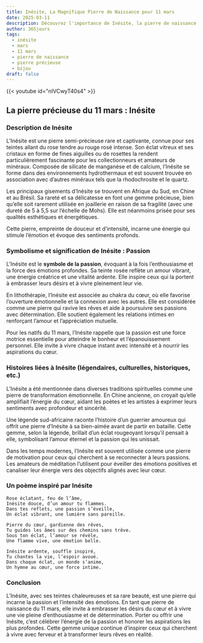 ```yaml
---
title: Inésite, La Magnifique Pierre de Naissance pour 11 mars
date: 2025-03-11
description: Découvrez l'importance de Inésite, la pierre de naissance du 11 mars qui symbolise Passion. Laissez sa beauté et sa signification illuminer votre journée.
author: 365jours
tags:
  - inésite
  - mars
  - 11 mars
  - pierre de naissance
  - pierre précieuse
  - bijou
draft: false
---
```


{{< youtube id="nIVCwyT40s4" >}}

## La pierre précieuse du 11 mars : Inésite

### Description de Inésite

L’Inésite est une pierre semi-précieuse rare et captivante, connue pour ses teintes allant du rose tendre au rouge rosé intense. Son éclat vitreux et ses cristaux en forme de fines aiguilles ou de rosettes la rendent particulièrement fascinante pour les collectionneurs et amateurs de minéraux. Composée de silicate de manganèse et de calcium, l’Inésite se forme dans des environnements hydrothermaux et est souvent trouvée en association avec d’autres minéraux tels que la rhodochrosite et le quartz.

Les principaux gisements d’Inésite se trouvent en Afrique du Sud, en Chine et au Brésil. Sa rareté et sa délicatesse en font une gemme précieuse, bien qu’elle soit rarement utilisée en joaillerie en raison de sa fragilité (avec une dureté de 5 à 5,5 sur l’échelle de Mohs). Elle est néanmoins prisée pour ses qualités esthétiques et énergétiques.

Cette pierre, empreinte de douceur et d’intensité, incarne une énergie qui stimule l’émotion et évoque des sentiments profonds.

### Symbolisme et signification de Inésite : Passion

L’Inésite est le **symbole de la passion**, évoquant à la fois l’enthousiasme et la force des émotions profondes. Sa teinte rosée reflète un amour vibrant, une énergie créatrice et une vitalité ardente. Elle inspire ceux qui la portent à embrasser leurs désirs et à vivre pleinement leur vie.

En lithothérapie, l’Inésite est associée au chakra du cœur, où elle favorise l’ouverture émotionnelle et la connexion avec les autres. Elle est considérée comme une pierre qui ravive les rêves et aide à poursuivre ses passions avec détermination. Elle soutient également les relations intimes en renforçant l’amour et l’appréciation mutuelle.

Pour les natifs du 11 mars, l’Inésite rappelle que la passion est une force motrice essentielle pour atteindre le bonheur et l’épanouissement personnel. Elle invite à vivre chaque instant avec intensité et à nourrir les aspirations du cœur.

### Histoires liées à Inésite (légendaires, culturelles, historiques, etc.)

L’Inésite a été mentionnée dans diverses traditions spirituelles comme une pierre de transformation émotionnelle. En Chine ancienne, on croyait qu’elle amplifiait l’énergie du cœur, aidant les poètes et les artistes à exprimer leurs sentiments avec profondeur et sincérité.

Une légende sud-africaine raconte l’histoire d’un guerrier amoureux qui offrit une pierre d’Inésite à sa bien-aimée avant de partir en bataille. Cette gemme, selon la légende, brillait d’un éclat rougeoyant lorsqu’il pensait à elle, symbolisant l’amour éternel et la passion qui les unissait.

Dans les temps modernes, l’Inésite est souvent utilisée comme une pierre de motivation pour ceux qui cherchent à se reconnecter à leurs passions. Les amateurs de méditation l’utilisent pour éveiller des émotions positives et canaliser leur énergie vers des objectifs alignés avec leur cœur.

### Un poème inspiré par Inésite

```
Rose éclatant, feu de l’âme,  
Inésite douce, d’un amour tu flammes.  
Dans tes reflets, une passion s’éveille,  
Un éclat vibrant, une lumière sans pareille.

Pierre du cœur, gardienne des rêves,  
Tu guides les âmes sur des chemins sans trêve.  
Sous ton éclat, l’amour se révèle,  
Une flamme vive, une émotion belle.

Inésite ardente, souffle inspiré,  
Tu chantes la vie, l’espoir avoué.  
Dans chaque éclat, un monde s’anime,  
Un hymne au cœur, une force intime.  
```

### Conclusion

L’Inésite, avec ses teintes chaleureuses et sa rare beauté, est une pierre qui incarne la passion et l’intensité des émotions. En tant que pierre de naissance du 11 mars, elle invite à embrasser les désirs du cœur et à vivre une vie pleine d’enthousiasme et de détermination. Porter ou offrir une Inésite, c’est célébrer l’énergie de la passion et honorer les aspirations les plus profondes. Cette gemme unique continue d’inspirer ceux qui cherchent à vivre avec ferveur et à transformer leurs rêves en réalité.